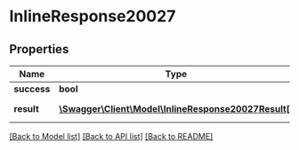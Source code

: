 # InlineResponse20027

## Properties
Name | Type | Description | Notes
------------ | ------------- | ------------- | -------------
**success** | **bool** | Успешно | [optional] 
**result** | [**\Swagger\Client\Model\InlineResponse20027Result[]**](InlineResponse20027Result.md) | минимальные цены | [optional] 

[[Back to Model list]](../../README.md#documentation-for-models) [[Back to API list]](../../README.md#documentation-for-api-endpoints) [[Back to README]](../../README.md)

